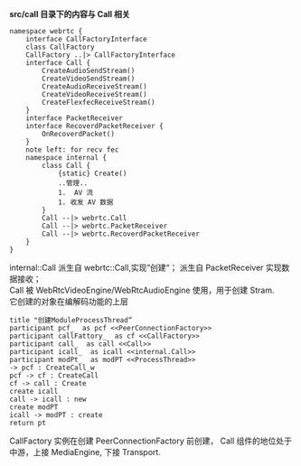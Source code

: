 **src/call 目录下的内容与 Call 相关**
```plantuml
namespace webrtc {
    interface CallFactoryInterface
    class CallFactory
    CallFactory ..|> CallFactoryInterface
    interface Call {
        CreateAudioSendStream()
        CreateVideoSendStream()
        CreateAudioReceiveStream()
        CreateVideoReceiveStream()
        CreateFlexfecReceiveStream()
    }
    interface PacketReceiver
    interface RecoverdPacketReceiver {
        OnRecoverdPacket()
    }
    note left: for recv fec
    namespace internal {
        class Call {
            {static} Create()
            ..管理..
            1.  AV 流
            1. 收发 AV 数据
        }
        Call --|> webrtc.Call
        Call --|> webrtc.PacketReceiver
        Call --|> webrtc.RecoverdPacketReceiver
    }
}
```
internal::Call 派生自 webrtc::Call,实现”创建“； 派生自 PacketReceiver 实现数据接收；  
Call 被 WebRtcVideoEngine/WebRtcAudioEngine 使用，用于创建 Stram.  
它创建的对象在编解码功能的上层
```plantuml
title "创建ModuleProcessThread“
participant pcf_  as pcf <<PeerConnectionFactory>>
participant callFattory_  as cf <<CallFactory>>
participant call_  as call <<Call>>
participant icall_  as icall <<internal.Call>>
participant modPt_  as modPT <<ProcessThread>>
-> pcf : CreateCall_w
pcf -> cf : CreateCall
cf -> call : Create
create icall
call -> icall : new
create modPT
icall -> modPT : create
return pt
```
CallFactory 实例在创建 PeerConnectionFactory 前创建，
Call 组件的地位处于中游，上接 MediaEngine, 下接 Transport.  